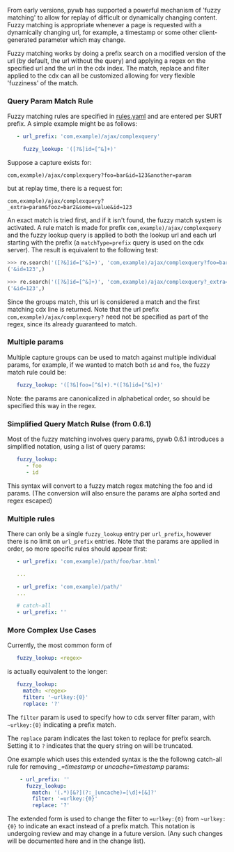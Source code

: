 From early versions, pywb has supported a powerful mechanism of 'fuzzy matching' to allow for replay of difficult or dynamically changing content. Fuzzy matching is appropriate whenever a page is requested with a dynamically changing url, for example, a timestamp or some other client-generated parameter which may change.

Fuzzy matching works by doing a prefix search on a modified version of the url (by default, the url without the query) and applying a regex on the specified url and the url in the cdx index.
The match, replace and filter applied to the cdx can all be customized allowing for very flexible 'fuzziness' of the match.


### Query Param Match Rule

Fuzzy matching rules are specified in [rules.yaml](../blob/master/config.yaml) and are entered per SURT prefix. A simple example might be as follows:

```yaml
   - url_prefix: 'com,example)/ajax/complexquery'

     fuzzy_lookup: '([?&]id=[^&]+)'
```

Suppose a capture exists for:
```
com,example)/ajax/complexquery?foo=bar&id=123&another=param
```

but at replay time, there is a request for:
```
com,example)/ajax/complexquery?_extra=param&fooz=bar2&some=value&id=123
```

An exact match is tried first, and if it isn't found, the fuzzy match system is activated.
A rule match is made for prefix `com,example)/ajax/complexquery` and the fuzzy lookup query is applied to both the lookup url and each url starting with the prefix (a `matchType=prefix` query is used on the cdx server). The result is equivalent to the following test:

```python
>>> re.search('([?&]id=[^&]+)', 'com,example)/ajax/complexquery?foo=bar&id=123&another=param').groups()
('&id=123',)

>>> re.search('([?&]id=[^&]+)', 'com,example)/ajax/complexquery?_extra=param&fooz=bar2&some=value&id=123').groups()
('&id=123',)
```

Since the groups match, this url is considered a match and the first matching cdx line is returned.
Note that the url prefix `com,example)/ajax/complexquery?` need not be specified as part of the regex, since its already guaranteed to match.


### Multiple params

Multiple capture groups can be used to match against multiple individual params, for example, if we wanted to match both `id` and `foo`, the fuzzy match rule could be:
```yaml
   fuzzy_lookup: '([?&]foo=[^&]+).*([?&]id=[^&]+)'
```

Note: the params are canonicalized in alphabetical order, so should be specified this way in the regex.

### Simplified Query Match Rulse (from 0.6.1)

Most of the fuzzy matching involves query params, pywb 0.6.1 introduces a simplified notation, using a list of query params:

```yaml
   fuzzy_lookup:
      - foo
      - id
```

This syntax will convert to a fuzzy match regex matching the foo and id params. (The conversion will also ensure the params are alpha sorted and regex escaped)

### Multiple rules

There can only be a single `fuzzy_lookup` entry per `url_prefix`, however there is no limit on `url_prefix` entries. Note that the params are applied in order, so more specific rules should appear first:

```yaml
   - url_prefix: 'com,example)/path/foo/bar.html'

   ...

   - url_prefix: 'com,example)/path/'
   ...

   # catch-all
   - url_prefix: ''

```

### More Complex Use Cases

Currently, the most common form of

```yaml
   fuzzy_lookup: <regex>
```

is actually equivalent to the longer:

```yaml
   fuzzy_lookup:
     match: <regex>
     filter: '~urlkey:{0}'
     replace: '?'
```

The `filter` param is used to specify how to cdx server filter param, with `~urlkey:{0}` indicating a prefix match.

The `replace` param indicates the last token to replace for prefix search. Setting it to `?` indicates that the query string on will be truncated.

One example which uses this extended syntax is the the followng catch-all rule for removing *_=timestamp* or *uncache=timestamp* params:

```yaml
    - url_prefix: ''
      fuzzy_lookup:
        match: '(.*)[&?](?:_|uncache)=[\d]+[&]?'
        filter: '=urlkey:{0}'
        replace: '?'
```

The extended form is used to change the filter to `=urlkey:{0}` from `~urlkey:{0}` to indicate an exact instead of a prefix match.
This notation is undergoing review and may change in a future version.
(Any such changes will be documented here and in the change list).